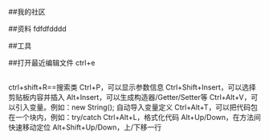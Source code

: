 ##我的社区

##资料
fdfdfdddd

##工具

##打开最近编辑文件
ctrl+e 
##
ctrl+shift+R==搜索类
Ctrl+P，可以显示参数信息
Ctrl+Shift+Insert，可以选择剪贴板内容并插入
Alt+Insert，可以生成构造器/Getter/Setter等
Ctrl+Alt+V，可以引入变量。例如：new String();  自动导入变量定义
Ctrl+Alt+T，可以把代码包在一个块内，例如：try/catch
Ctrl+Alt+L，格式化代码
Alt+Up/Down，在方法间快速移动定位
Alt+Shift+Up/Down，上/下移一行
